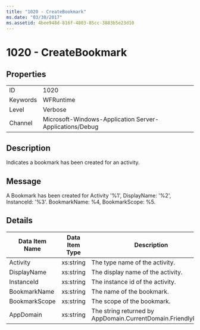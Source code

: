 ```yaml
---
title: "1020 - CreateBookmark"
ms.date: "03/30/2017"
ms.assetid: 4bee948d-816f-4803-85cc-3883b5e23d10
---
```

# 1020 - CreateBookmark
## Properties  


|||  
|-|-|  
|ID|1020|  
|Keywords|WFRuntime|  
|Level|Verbose|  
|Channel|Microsoft-Windows-Application Server-Applications/Debug|  

## Description  
 Indicates a bookmark has been created for an activity.  

## Message  
 A Bookmark has been created for Activity '%1', DisplayName: '%2', InstanceId: '%3'.  BookmarkName: %4, BookmarkScope: %5.  

## Details  


| Data Item Name | Data Item Type |                         Description                          |
|----------------|----------------|--------------------------------------------------------------|
|    Activity    |   xs:string    |                The type name of the activity.                |
|  DisplayName   |   xs:string    |              The display name of the activity.               |
|   InstanceId   |   xs:string    |               The instance id of the activity.               |
|  BookmarkName  |   xs:string    |                  The name of the bookmark.                   |
| BookmarkScope  |   xs:string    |                  The scope of the bookmark.                  |
|   AppDomain    |   xs:string    | The string returned by AppDomain.CurrentDomain.FriendlyName. |


